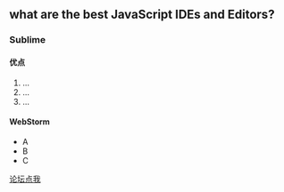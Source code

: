 ## what are the best JavaScript IDEs and Editors?

### Sublime

#### 优点
1. ...
2. ...
3. ...

#### WebStorm

+ A
+ B
+ C

[论坛点我](http://10.222.3.118:4567/)